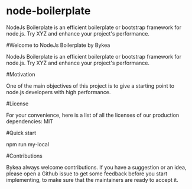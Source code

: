 # node-boilerplate
NodeJs Boilerplate is an efficient boilerplate or bootstrap framework for node.js. Try XYZ and enhance your project's performance.


#Welcome to NodeJs Boilerplate by Bykea

NodeJs Boilerplate is an efficient boilerplate or bootstrap framework for node.js. Try XYZ and enhance your project's performance.


#Motivation

One of the main objectives of this project is to give a starting point to node.js developers with high performance. 


#License

For your convenience, here is a list of all the licenses of our production dependencies:
MIT


#Quick start

npm run my-local



#Contributions

Bykea always welcome contributions. If you have a suggestion or an idea, please open a Github issue to get some feedback before you start implementing, to make sure that the maintainers are ready to accept it.
